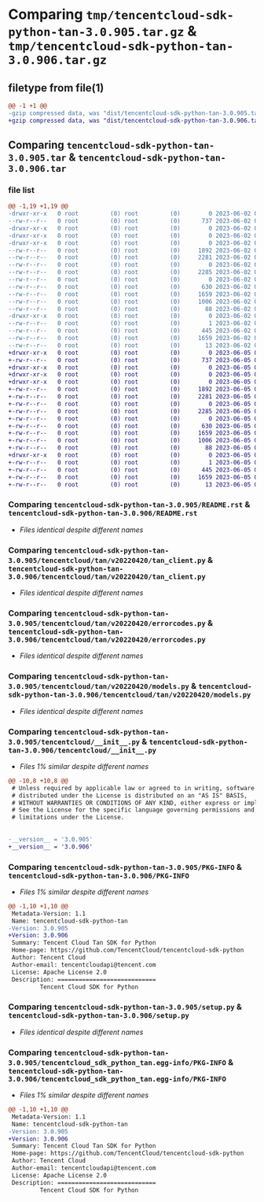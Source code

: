 # Comparing `tmp/tencentcloud-sdk-python-tan-3.0.905.tar.gz` & `tmp/tencentcloud-sdk-python-tan-3.0.906.tar.gz`

## filetype from file(1)

```diff
@@ -1 +1 @@
-gzip compressed data, was "dist/tencentcloud-sdk-python-tan-3.0.905.tar", last modified: Fri Jun  2 00:38:53 2023, max compression
+gzip compressed data, was "dist/tencentcloud-sdk-python-tan-3.0.906.tar", last modified: Mon Jun  5 00:42:12 2023, max compression
```

## Comparing `tencentcloud-sdk-python-tan-3.0.905.tar` & `tencentcloud-sdk-python-tan-3.0.906.tar`

### file list

```diff
@@ -1,19 +1,19 @@
-drwxr-xr-x   0 root         (0) root         (0)        0 2023-06-02 00:38:53.000000 tencentcloud-sdk-python-tan-3.0.905/
--rw-r--r--   0 root         (0) root         (0)      737 2023-06-02 00:38:53.000000 tencentcloud-sdk-python-tan-3.0.905/README.rst
-drwxr-xr-x   0 root         (0) root         (0)        0 2023-06-02 00:38:53.000000 tencentcloud-sdk-python-tan-3.0.905/tencentcloud/
-drwxr-xr-x   0 root         (0) root         (0)        0 2023-06-02 00:38:53.000000 tencentcloud-sdk-python-tan-3.0.905/tencentcloud/tan/
-drwxr-xr-x   0 root         (0) root         (0)        0 2023-06-02 00:38:53.000000 tencentcloud-sdk-python-tan-3.0.905/tencentcloud/tan/v20220420/
--rw-r--r--   0 root         (0) root         (0)     1892 2023-06-02 00:38:53.000000 tencentcloud-sdk-python-tan-3.0.905/tencentcloud/tan/v20220420/tan_client.py
--rw-r--r--   0 root         (0) root         (0)     2281 2023-06-02 00:38:53.000000 tencentcloud-sdk-python-tan-3.0.905/tencentcloud/tan/v20220420/errorcodes.py
--rw-r--r--   0 root         (0) root         (0)        0 2023-06-02 00:38:53.000000 tencentcloud-sdk-python-tan-3.0.905/tencentcloud/tan/v20220420/__init__.py
--rw-r--r--   0 root         (0) root         (0)     2285 2023-06-02 00:38:53.000000 tencentcloud-sdk-python-tan-3.0.905/tencentcloud/tan/v20220420/models.py
--rw-r--r--   0 root         (0) root         (0)        0 2023-06-02 00:38:53.000000 tencentcloud-sdk-python-tan-3.0.905/tencentcloud/tan/__init__.py
--rw-r--r--   0 root         (0) root         (0)      630 2023-06-02 00:38:53.000000 tencentcloud-sdk-python-tan-3.0.905/tencentcloud/__init__.py
--rw-r--r--   0 root         (0) root         (0)     1659 2023-06-02 00:38:53.000000 tencentcloud-sdk-python-tan-3.0.905/PKG-INFO
--rw-r--r--   0 root         (0) root         (0)     1006 2023-06-02 00:38:53.000000 tencentcloud-sdk-python-tan-3.0.905/setup.py
--rw-r--r--   0 root         (0) root         (0)       88 2023-06-02 00:38:53.000000 tencentcloud-sdk-python-tan-3.0.905/setup.cfg
-drwxr-xr-x   0 root         (0) root         (0)        0 2023-06-02 00:38:53.000000 tencentcloud-sdk-python-tan-3.0.905/tencentcloud_sdk_python_tan.egg-info/
--rw-r--r--   0 root         (0) root         (0)        1 2023-06-02 00:38:53.000000 tencentcloud-sdk-python-tan-3.0.905/tencentcloud_sdk_python_tan.egg-info/dependency_links.txt
--rw-r--r--   0 root         (0) root         (0)      445 2023-06-02 00:38:53.000000 tencentcloud-sdk-python-tan-3.0.905/tencentcloud_sdk_python_tan.egg-info/SOURCES.txt
--rw-r--r--   0 root         (0) root         (0)     1659 2023-06-02 00:38:53.000000 tencentcloud-sdk-python-tan-3.0.905/tencentcloud_sdk_python_tan.egg-info/PKG-INFO
--rw-r--r--   0 root         (0) root         (0)       13 2023-06-02 00:38:53.000000 tencentcloud-sdk-python-tan-3.0.905/tencentcloud_sdk_python_tan.egg-info/top_level.txt
+drwxr-xr-x   0 root         (0) root         (0)        0 2023-06-05 00:42:12.000000 tencentcloud-sdk-python-tan-3.0.906/
+-rw-r--r--   0 root         (0) root         (0)      737 2023-06-05 00:42:12.000000 tencentcloud-sdk-python-tan-3.0.906/README.rst
+drwxr-xr-x   0 root         (0) root         (0)        0 2023-06-05 00:42:12.000000 tencentcloud-sdk-python-tan-3.0.906/tencentcloud/
+drwxr-xr-x   0 root         (0) root         (0)        0 2023-06-05 00:42:12.000000 tencentcloud-sdk-python-tan-3.0.906/tencentcloud/tan/
+drwxr-xr-x   0 root         (0) root         (0)        0 2023-06-05 00:42:12.000000 tencentcloud-sdk-python-tan-3.0.906/tencentcloud/tan/v20220420/
+-rw-r--r--   0 root         (0) root         (0)     1892 2023-06-05 00:42:12.000000 tencentcloud-sdk-python-tan-3.0.906/tencentcloud/tan/v20220420/tan_client.py
+-rw-r--r--   0 root         (0) root         (0)     2281 2023-06-05 00:42:12.000000 tencentcloud-sdk-python-tan-3.0.906/tencentcloud/tan/v20220420/errorcodes.py
+-rw-r--r--   0 root         (0) root         (0)        0 2023-06-05 00:42:12.000000 tencentcloud-sdk-python-tan-3.0.906/tencentcloud/tan/v20220420/__init__.py
+-rw-r--r--   0 root         (0) root         (0)     2285 2023-06-05 00:42:12.000000 tencentcloud-sdk-python-tan-3.0.906/tencentcloud/tan/v20220420/models.py
+-rw-r--r--   0 root         (0) root         (0)        0 2023-06-05 00:42:12.000000 tencentcloud-sdk-python-tan-3.0.906/tencentcloud/tan/__init__.py
+-rw-r--r--   0 root         (0) root         (0)      630 2023-06-05 00:42:12.000000 tencentcloud-sdk-python-tan-3.0.906/tencentcloud/__init__.py
+-rw-r--r--   0 root         (0) root         (0)     1659 2023-06-05 00:42:12.000000 tencentcloud-sdk-python-tan-3.0.906/PKG-INFO
+-rw-r--r--   0 root         (0) root         (0)     1006 2023-06-05 00:42:12.000000 tencentcloud-sdk-python-tan-3.0.906/setup.py
+-rw-r--r--   0 root         (0) root         (0)       88 2023-06-05 00:42:12.000000 tencentcloud-sdk-python-tan-3.0.906/setup.cfg
+drwxr-xr-x   0 root         (0) root         (0)        0 2023-06-05 00:42:12.000000 tencentcloud-sdk-python-tan-3.0.906/tencentcloud_sdk_python_tan.egg-info/
+-rw-r--r--   0 root         (0) root         (0)        1 2023-06-05 00:42:12.000000 tencentcloud-sdk-python-tan-3.0.906/tencentcloud_sdk_python_tan.egg-info/dependency_links.txt
+-rw-r--r--   0 root         (0) root         (0)      445 2023-06-05 00:42:12.000000 tencentcloud-sdk-python-tan-3.0.906/tencentcloud_sdk_python_tan.egg-info/SOURCES.txt
+-rw-r--r--   0 root         (0) root         (0)     1659 2023-06-05 00:42:12.000000 tencentcloud-sdk-python-tan-3.0.906/tencentcloud_sdk_python_tan.egg-info/PKG-INFO
+-rw-r--r--   0 root         (0) root         (0)       13 2023-06-05 00:42:12.000000 tencentcloud-sdk-python-tan-3.0.906/tencentcloud_sdk_python_tan.egg-info/top_level.txt
```

### Comparing `tencentcloud-sdk-python-tan-3.0.905/README.rst` & `tencentcloud-sdk-python-tan-3.0.906/README.rst`

 * *Files identical despite different names*

### Comparing `tencentcloud-sdk-python-tan-3.0.905/tencentcloud/tan/v20220420/tan_client.py` & `tencentcloud-sdk-python-tan-3.0.906/tencentcloud/tan/v20220420/tan_client.py`

 * *Files identical despite different names*

### Comparing `tencentcloud-sdk-python-tan-3.0.905/tencentcloud/tan/v20220420/errorcodes.py` & `tencentcloud-sdk-python-tan-3.0.906/tencentcloud/tan/v20220420/errorcodes.py`

 * *Files identical despite different names*

### Comparing `tencentcloud-sdk-python-tan-3.0.905/tencentcloud/tan/v20220420/models.py` & `tencentcloud-sdk-python-tan-3.0.906/tencentcloud/tan/v20220420/models.py`

 * *Files identical despite different names*

### Comparing `tencentcloud-sdk-python-tan-3.0.905/tencentcloud/__init__.py` & `tencentcloud-sdk-python-tan-3.0.906/tencentcloud/__init__.py`

 * *Files 1% similar despite different names*

```diff
@@ -10,8 +10,8 @@
 # Unless required by applicable law or agreed to in writing, software
 # distributed under the License is distributed on an "AS IS" BASIS,
 # WITHOUT WARRANTIES OR CONDITIONS OF ANY KIND, either express or implied.
 # See the License for the specific language governing permissions and
 # limitations under the License.
 
 
-__version__ = '3.0.905'
+__version__ = '3.0.906'
```

### Comparing `tencentcloud-sdk-python-tan-3.0.905/PKG-INFO` & `tencentcloud-sdk-python-tan-3.0.906/PKG-INFO`

 * *Files 1% similar despite different names*

```diff
@@ -1,10 +1,10 @@
 Metadata-Version: 1.1
 Name: tencentcloud-sdk-python-tan
-Version: 3.0.905
+Version: 3.0.906
 Summary: Tencent Cloud Tan SDK for Python
 Home-page: https://github.com/TencentCloud/tencentcloud-sdk-python
 Author: Tencent Cloud
 Author-email: tencentcloudapi@tencent.com
 License: Apache License 2.0
 Description: ============================
         Tencent Cloud SDK for Python
```

### Comparing `tencentcloud-sdk-python-tan-3.0.905/setup.py` & `tencentcloud-sdk-python-tan-3.0.906/setup.py`

 * *Files identical despite different names*

### Comparing `tencentcloud-sdk-python-tan-3.0.905/tencentcloud_sdk_python_tan.egg-info/PKG-INFO` & `tencentcloud-sdk-python-tan-3.0.906/tencentcloud_sdk_python_tan.egg-info/PKG-INFO`

 * *Files 1% similar despite different names*

```diff
@@ -1,10 +1,10 @@
 Metadata-Version: 1.1
 Name: tencentcloud-sdk-python-tan
-Version: 3.0.905
+Version: 3.0.906
 Summary: Tencent Cloud Tan SDK for Python
 Home-page: https://github.com/TencentCloud/tencentcloud-sdk-python
 Author: Tencent Cloud
 Author-email: tencentcloudapi@tencent.com
 License: Apache License 2.0
 Description: ============================
         Tencent Cloud SDK for Python
```

